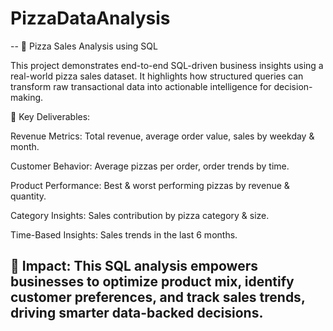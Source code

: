 # PizzaDataAnalysis

--  🍕 Pizza Sales Analysis using SQL

This project demonstrates end-to-end SQL-driven business insights using a real-world pizza sales dataset. It highlights how structured queries can transform raw transactional data into actionable intelligence for decision-making.

🔑 Key Deliverables:

Revenue Metrics: Total revenue, average order value, sales by weekday & month.

Customer Behavior: Average pizzas per order, order trends by time.

Product Performance: Best & worst performing pizzas by revenue & quantity.

Category Insights: Sales contribution by pizza category & size.

Time-Based Insights: Sales trends in the last 6 months.

🚀 Impact:
This SQL analysis empowers businesses to optimize product mix, identify customer preferences, and track sales trends, driving smarter data-backed decisions.
--
